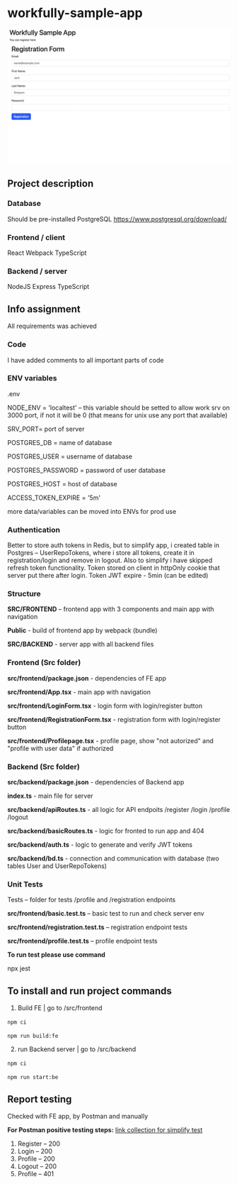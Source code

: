 # workfully-sample-app
![alt text](example.jpg)

## Project description

### Database
Should be pre-installed PostgreSQL
https://www.postgresql.org/download/

### Frontend / client
React Webpack TypeScript

### Backend / server
NodeJS Express TypeScript

## Info assignment
All requirements was achieved

### Code
I have added comments to all important parts of code

### ENV variables
.env 

NODE_ENV = 'localtest' – this variable should be setted to allow work srv on 3000 port, if not it will be 0 (that means for unix use any port that available)

SRV_PORT= port of server

POSTGRES_DB = name of database

POSTGRES_USER = username of database

POSTGRES_PASSWORD = password of user database

POSTGRES_HOST = host of database

ACCESS_TOKEN_EXPIRE = '5m' 

more data/variables can be moved into ENVs for prod use

### Authentication
Better to store auth tokens in Redis, but to simplify app, i created table in Postgres – UserRepoTokens, where i store all tokens, create it in registration/login and remove in logout. Also to simplify i have skipped refresh token functionality. 
Token stored on client in httpOnly cookie that server put there after login. 
Token JWT expire - 5min (can be edited)

### Structure
 **SRC/FRONTEND** – frontend app with 3 components and main app with navigation

 **Public** - build of frontend app by webpack (bundle)

 **SRC/BACKEND** - server app with all backend files

  ### Frontend (Src folder)
**src/frontend/package.json** - dependencies of FE app

**src/frontend/App.tsx** - main app with navigation

**src/frontend/LoginForm.tsx** - login form with login/register button

**src/frontend/RegistrationForm.tsx** - registration form with login/register button

**src/frontend/Profilepage.tsx** - profile page, show "not autorized" and "profile with user data" if authorized

 ### Backend (Src folder)

 **src/backend/package.json** - dependencies of Backend app

 **index.ts** - main file for server

 **src/backend/apiRoutes.ts** - all logic for API endpoits /register /login /profile /logout

 **src/backend/basicRoutes.ts** - logic for fronted to run app and 404

 **src/backend/auth.ts** - logic to generate and verify JWT tokens

 **src/backend/bd.ts** - connection and communication with database (two tables User and UserRepoTokens)

 ### Unit Tests

 Tests – folder for tests /profile and /registration endpoints

  **src/frontend/basic.test.ts** – basic test to run and check server env

  **src/frontend/registration.test.ts** – registration endpoint tests

  **src/frontend/profile.test.ts** – profile endpoint tests

 **To run test please use command**

 npx jest
 
## To install and run project commands

1. Build FE | go to /src/frontend
   
```npm ci```

```npm run build:fe```  

2. run Backend server | go to /src/backend
   
```npm ci```

```npm run start:be```  

## Report testing
Checked with FE app, by Postman and manually

**For Postman positive testing steps:**
[link collection for simplify test](https://elements.getpostman.com/redirect?entityId=6166489-2997a2c3-d4ab-4787-bc4e-f78c4ca3fa4a&entityType=collection)

1) Register – 200
2) Login – 200
3) Profile – 200
4) Logout – 200
5) Profile – 401
